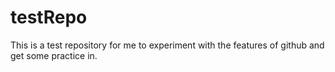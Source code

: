 # testRepo
This is a test repository for me to experiment with the features of github and get some practice in.
